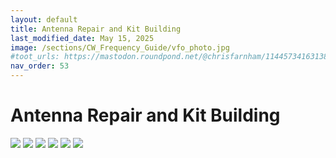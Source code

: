 ```yaml
---
layout: default
title: Antenna Repair and Kit Building
last_modified_date: May 15, 2025
image: /sections/CW_Frequency_Guide/vfo_photo.jpg
#toot_urls: https://mastodon.roundpond.net/@chrisfarnham/114457341631389993
nav_order: 53
---
```



# Antenna Repair and Kit Building



![](PXL_20250510_143615104.jpg)
![](PXL_20250510_150600656.jpg)
![](PXL_20250510_151847803.jpg)
![](PXL_20250510_151858262.jpg)
![](PXL_20250510_190735476.jpg)
![](PXL_20250510_191307574_portrait.jpg)
